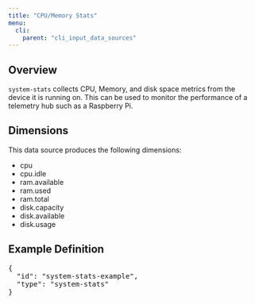 ```yaml
---
title: "CPU/Memory Stats"
menu:
  cli:
    parent: "cli_input_data_sources"
---
```


## Overview
`system-stats` collects CPU, Memory, and disk space metrics from the device it is running on. This can be used to monitor the performance of a telemetry hub such as a Raspberry Pi.

## Dimensions
This data source produces the following dimensions:

- cpu
- cpu.idle
- ram.available
- ram.used
- ram.total
- disk.capacity
- disk.available
- disk.usage

## Example Definition
<pre>
{
  "id": "system-stats-example",
  "type": "system-stats"
}
</pre>